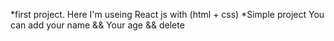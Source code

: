 *first project.
Here I'm useing React js with (html + css) *Simple project 
You can add your name && Your age && delete
